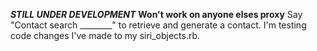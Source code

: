 ***STILL UNDER DEVELOPMENT***
**Won't work on anyone elses proxy**
Say "Contact search ________" to retrieve and generate a contact. I'm testing code changes I've made to my siri_objects.rb.
